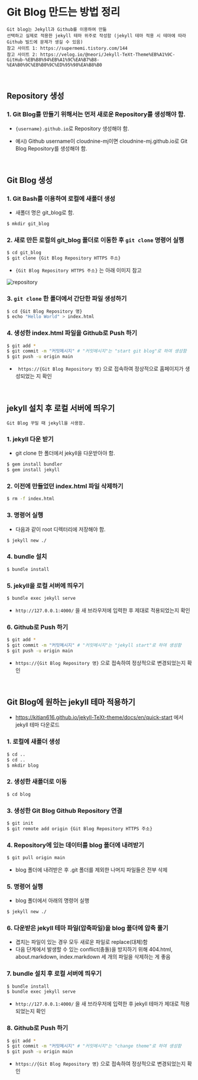 # Git Blog 만드는 방법 정리

```참고
Git blog는 Jekyll과 Github를 이용하여 만듦
선택하고 실제로 적용한 jekyll 테마 위주로 작성함 (jekyll 테마 적용 시 테마에 따라 Github 빌드에 문제가 생길 수 있음)
참고 사이트 1: https://supermemi.tistory.com/144
참고 사이트 2: https://velog.io/@neori/Jekyll-TeXt-Theme%EB%A1%9C-GitHub-%EB%B8%94%EB%A1%9C%EA%B7%B8-%EA%B0%9C%EB%B0%9C%ED%95%98%EA%B8%B0
```
</br>

## Repository 생성

### 1. Git Blog를 만들기 위해서는 먼저 새로운 Repository를 생성해야 함.
* `{username}.github.io`로 Repository 생성해야 함.

* 예시) Github username이 cloudnine-mj이면  cloudnine-mj.github.io로 Git Blog Repository를 생성해야 함.

  </br>

## Git Blog 생성

### 1. Git Bash를 이용하여 로컬에 새폴더 생성
* 새폴더 명은 git_blog로 함.

```bash
$ mkdir git_blog
```

### 2. 새로 만든 로컬의 git_blog 폴더로 이동한 후 `git clone` 명령어 실행

```bash
$ cd git_blog
$ git clone {Git Blog Repository HTTPS 주소}
```
* `{Git Blog Repository HTTPS 주소}` 는 아래 이미지 참고

![repository](https://user-images.githubusercontent.com/113915835/221565934-6ace75bf-f8ae-47fc-ba8a-da0c876de184.png)

### 3. `git clone` 한 폴더에서 간단한 파일 생성하기

```bash
$ cd {Git Blog Repository 명}
$ echo "Hello World" > index.html
```

### 4. 생성한 index.html 파일을 Github로 Push 하기
```bash
$ git add *
$ git commit -m "커밋메시지" # "커밋메시지"는 "start git blog"로 하여 생성함
$ git push -u origin main
```
* ` https://{Git Blog Repository 명}` 으로 접속하여 정상적으로 홈페이지가 생성되었는 지 확인

</br>



## jekyll 설치 후 로컬 서버에 띄우기
```
Git Blog 꾸밀 때 jekyll을 사용함.
```

### 1. jekyll 다운 받기

* git clone 한 폴더에서 jekyll을 다운받아야 함.

```bash
$ gem install bundler
$ gem install jekyll
```
### 2. 이전에 만들었던 index.html 파일 삭제하기
```bash
$ rm -f index.html
```

### 3. 명령어 실행

* 다음과 같이 root 디렉터리에 저장해야 함.

```bash
$ jekyll new ./
```

### 4. bundle 설치
```bash
$ bundle install
```

### 5. jekyll을 로컬 서버에 띄우기

```bash
$ bundle exec jekyll serve
```
* `http://127.0.0.1:4000/` 을 새 브라우저에 입력한 후 제대로 적용되었는지 확인


### 6. Github로 Push 하기
```bash
$ git add *
$ git commit -m "커밋메시지" # "커밋메시지"는 "jekyll start"로 하여 생성함
$ git push -u origin main
```
*  `https://{Git Blog Repository 명}` 으로 접속하여 정상적으로 변경되었는지 확인

</br>


## Git Blog에 원하는 jekyll 테마 적용하기

* https://kitian616.github.io/jekyll-TeXt-theme/docs/en/quick-start 에서 jekyll 테마 다운로드 

### 1. 로컬에 새폴더 생성
```bash
$ cd ..
$ cd ..
$ mkdir blog
```
### 2. 생성한 새폴더로 이동
```bash
$ cd blog
```
### 3. 생성한 Git Blog Github Repository 연결
```bash
$ git init
$ git remote add origin {Git Blog Repository HTTPS 주소}
```

### 4. Repository에 있는 데이터를 blog 폴더에 내려받기
```bash
$ git pull origin main
```
* blog 폴더에 내려받은 후 .git 폴더를 제외한 나머지 파일들은 전부 삭제

### 5. 명령어 실행
* blog 폴더에서 아래의 명령어 실행
```bash
$ jekyll new ./
```

### 6. 다운받은 jekyll 테마 파일(압축파일)을 blog 폴더에 압축 풀기
* 겹치는 파일이 있는 경우 모두 새로운 파일로 replace(대체)함
* 다음 단계에서 발생할 수 있는 conflict(충돌)을 방지하기 위해 404.html, about.markdown, index.markdown 세 개의 파일을 삭제하는 게 좋음

### 7. bundle 설치 후 로컬 서버에 띄우기
```bash
$ bundle install
$ bundle exec jekyll serve
```
* `http://127.0.0.1:4000/` 을 새 브라우저에 입력한 후 jekyll 테마가 제대로 적용되었는지 확인

### 8. Github로 Push 하기
```bash
$ git add *
$ git commit -m "커밋메시지" # "커밋메시지"는 "change theme"로 하여 생성함
$ git push -u origin main
```
*  `https://{Git Blog Repository 명}` 으로 접속하여 정상적으로 변경되었는지 확인